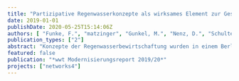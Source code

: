 ```yaml
---
title: "Partizipative Regenwasserkonzepte als wirksames Element zur Gestaltung klimaresilienter Städte"
date: 2019-01-01
publishDate: 2020-05-25T15:14:06Z
authors: [ "Funke, F.", "matzinger", "Gunkel, M.", "Nenz, D.", "Schulte, A.", "Reichmann, B.", "rouault" ]
publication_types: ["2"]
abstract: "Konzepte der Regenwasserbewirtschaftung wurden in einem Berliner Stadtumbaugebiet partizipativ entwickelt. Es zeigt sich, dass dadurch wasserwirtschaftlich wirksame Lösungen entstehen, die zusätzliche Funktionen der resilienten Stadt übernehmen können."
featured: false
publication: "*wwt Modernisierungsreport 2019/20*"
projects: ["networks4"]
---
```



